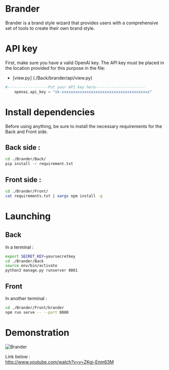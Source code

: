 # Brander
Brander is a brand style wizard that provides users with a comprehensive set of tools to create their own brand style. 


# API key

First, make sure you have a valid OpenAI key.
The API key must be placed in the location provided for this purpose in the file: 
- [view.py] (./Back/brander/api/view.py)

```python
#------------------Put your API key here----------------------
    openai.api_key = "sk-xxxxxxxxxxxxxxxxxxxxxxxxxxxxxxxxxxxxxxx"
```


# Install dependencies 

Before using anything, be sure to install the necessary requirements for the Back and Front side.

## Back side :

```bash
cd ./Brander/Back/
pip install -r requirement.txt
```

## Front side :

```bash
cd ./Brander/Front/
cat requirements.txt | xargs npm install -g
```


# Launching
## Back
In a terminal :

```bash
export SECRET_KEY=yoursecretkey
cd ./Brander/Back
source env/bin/activate
python3 manage.py runserver 8081
```
## Front
In another terminal :

```bash
cd ./Brander/Front/brander
npm run serve -- --port 8080
```

# Demonstration 

![Brander](https://github.com/Adrien-Nicolas/Brander/assets/73825898/078f3b6c-d96e-4fe5-8f17-ca201963ffee)

Link below : \
http://www.youtube.com/watch?v=v=ZKgj-Enm63M





